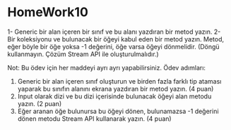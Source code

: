 # HomeWork10

1- Generic bir alan içeren bir sınıf ve bu alanı yazdıran bir metod yazın.
2- Bir koleksiyonu ve bulunacak bir öğeyi kabul eden bir metod yazın. Metod, eğer böyle bir öğe yoksa
-1 değerini, öğe varsa öğeyi dönmelidir. (Döngü kullanmayın. Çözüm Stream API ile oluşturulmalıdır.)

Not: Bu ödev için her maddeyi ayrı ayrı yapabilirsiniz.
Ödev adımları:
1. Generic bir alan içeren sınıf oluşturun ve birden fazla farklı tip ataması yaparak bu sınıfın alanını
ekrana yazdıran bir metod yazın. (4 puan)
2. Input olarak dizi ve bu dizi içerisinde bulunacak öğeyi alan metodu yazın. (2 puan)
3. Eğer aranan öğe bulunursa bu öğeyi dönen, bulunamazsa -1 değerini dönen metodu Stream API
kullanarak yazın. (4 puan)
